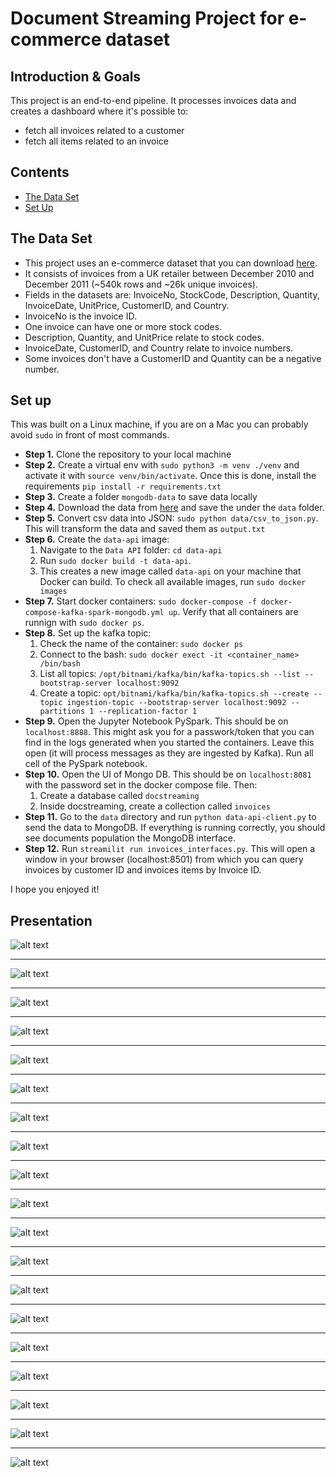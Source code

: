 # Document Streaming Project for e-commerce dataset

## Introduction & Goals

This project is an end-to-end pipeline.
It processes invoices data and creates a dashboard where it's possible to:
- fetch all invoices related to a customer
- fetch all items related to an invoice

## Contents
- [The Data Set](#the-data-set)
- [Set Up](#set-up)


## The Data Set
- This project uses an e-commerce dataset that you can download [here](https://www.kaggle.com/carrie1/ecommerce-data).
- It consists of invoices from a UK retailer between December 2010 and December 2011 (~540k rows and ~26k unique invoices).
- Fields in the datasets are: InvoiceNo, StockCode, Description, Quantity, InvoiceDate, UnitPrice, CustomerID, and Country.
- InvoiceNo is the invoice ID.
- One invoice can have one or more stock codes.
- Description, Quantity, and UnitPrice relate to stock codes.
- InvoiceDate, CustomerID, and Country relate to invoice numbers.
- Some invoices don't have a CustomerID and Quantity can be a negative number.


## Set up
This was built on a Linux machine, if you are on a Mac you can probably avoid `sudo` in front of most commands.

- **Step 1.** Clone the repository to your local machine
- **Step 2.** Create a virtual env with `sudo python3 -m venv ./venv` and activate it with `source venv/bin/activate`. Once this is done, install the requirements `pip install -r requirements.txt`
- **Step 3.** Create a folder `mongodb-data` to save data locally
- **Step 4.** Download the data from [here](https://www.kaggle.com/carrie1/ecommerce-data) and save the under the `data` folder.
- **Step 5.** Convert csv data into JSON: `sudo python data/csv_to_json.py`. This will transform the data and saved them as `output.txt`
- **Step 6.** Create the `data-api` image:
    1. Navigate to the `Data API` folder: `cd data-api`
    2. Run `sudo docker build -t data-api`.
    3. This creates a new image called `data-api` on your machine that Docker can build. To check all available images, run `sudo docker images`  
- **Step 7.** Start docker containers: `sudo docker-compose -f docker-compose-kafka-spark-mongodb.yml up`. Verify that all containers are runnign with `sudo docker ps`.
- **Step 8.** Set up the kafka topic:
    1. Check the name of the container: `sudo docker ps`
    2. Connect to the bash: `sudo docker exect -it <container_name> /bin/bash`
    3. List all topics: `/opt/bitnami/kafka/bin/kafka-topics.sh --list --bootstrap-server localhost:9092`
    4. Create a topic: `opt/bitnami/kafka/bin/kafka-topics.sh --create --topic ingestion-topic --bootstrap-server localhost:9092 --partitions 1 --replication-factor 1`
- **Step 9.** Open the Jupyter Notebook PySpark. This should be on `localhost:8888`. This might ask you for a passwork/token that you can find in the logs generated when you started the containers. Leave this open (it will process messages as they are ingested by Kafka). Run all cell of the PySpark notebook.
- **Step 10.** Open the UI of Mongo DB. This should be on `localhost:8081` with the password set in the docker compose file. Then:
    1. Create a database called `docstreaming` 
    2. Inside docstreaming, create a collection called `invoices`
- **Step 11.** Go to the `data` directory and run `python data-api-client.py` to send the data to MongoDB. If everything is running correctly, you should see documents population the MongoDB interface.
- **Step 12.** Run `streamilit run invoices_interfaces.py`. This will open a window in your browser (localhost:8501) from which you can query invoices by customer ID and invoices items by Invoice ID.

I hope you enjoyed it!

## Presentation

![alt text](https://github.com/najmabad/document-streaming-project/blob/master/presentation/1.png)

---
![alt text](https://github.com/najmabad/document-streaming-project/blob/master/presentation/2.png)

---
![alt text](https://github.com/najmabad/document-streaming-project/blob/master/presentation/3.png)

---
![alt text](https://github.com/najmabad/document-streaming-project/blob/master/presentation/4.png)

---
![alt text](https://github.com/najmabad/document-streaming-project/blob/master/presentation/5.png)

---
![alt text](https://github.com/najmabad/document-streaming-project/blob/master/presentation/6.png)

---
![alt text](https://github.com/najmabad/document-streaming-project/blob/master/presentation/7.png)

---
![alt text](https://github.com/najmabad/document-streaming-project/blob/master/presentation/8.png)

---
![alt text](https://github.com/najmabad/document-streaming-project/blob/master/presentation/9.png)

---
![alt text](https://github.com/najmabad/document-streaming-project/blob/master/presentation/10.png)

---
![alt text](https://github.com/najmabad/document-streaming-project/blob/master/presentation/11.png)

---
![alt text](https://github.com/najmabad/document-streaming-project/blob/master/presentation/12.png)

---
![alt text](https://github.com/najmabad/document-streaming-project/blob/master/presentation/13.png)

---
![alt text](https://github.com/najmabad/document-streaming-project/blob/master/presentation/14.png)

---
![alt text](https://github.com/najmabad/document-streaming-project/blob/master/presentation/15.png)

---
![alt text](https://github.com/najmabad/document-streaming-project/blob/master/presentation/16.png)

---
![alt text](https://github.com/najmabad/document-streaming-project/blob/master/presentation/17.png)

---
![alt text](https://github.com/najmabad/document-streaming-project/blob/master/presentation/18.png)

---
![alt text](https://github.com/najmabad/document-streaming-project/blob/master/presentation/19.png)




